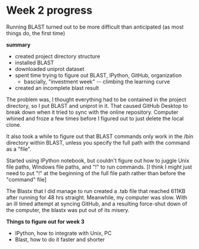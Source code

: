 # Week 2 progress
Running BLAST turned out to be more difficult than anticipated (as most things do, the first time)

**summary**
- created project directory structure
- installed BLAST
- downloaded uniprot dataset
- spent time trying to figure out BLAST, IPython, GitHub, organization
  - bascially, "investment week" -- climbing the learning curve
- created an incomplete blast result 

The problem was, I thought everything had to be contained in the project directory, so I put BLAST and uniprot in it. That caused GitHub Desktop to break down when it tried to sync with the online repository. Computer whined and froze a few times before I figured out to just delete the local clone.

It also took a while to figure out that BLAST commands only work in the /bin directory within BLAST, unless you specify the full path with the command as a "file". 

Started using IPython notebook, but couldn't figure out how to juggle Unix file paths, Windows file paths, and "!" to run commands. [I think I might just need to put "!" at the beginning of the full file path rather than before the "command" file]

The Blastx that I did manage to run created a .tab file that reached 611KB after running for 48 hrs straight. Meanwhile, my computer was slow. With an ill timed attempt at syncing GitHub, and a resulting force-shut down of the computer, the blastx was put out of its misery. 

**Things to figure out for week 3**
- IPython, how to integrate with Unix, PC
- Blast, how to do it faster and shorter
